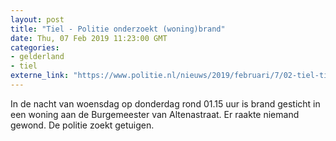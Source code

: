 ```yaml
---
layout: post
title: "Tiel - Politie onderzoekt (woning)brand"
date: Thu, 07 Feb 2019 11:23:00 GMT
categories: 
- gelderland 
- tiel 
externe_link: "https://www.politie.nl/nieuws/2019/februari/7/02-tiel-tiel-politie-onderzoekt-woningbrand.html"
---
```


In de nacht van woensdag op donderdag rond 01.15 uur is brand gesticht in een woning aan de Burgemeester van Altenastraat. Er raakte niemand gewond. De politie zoekt getuigen.
